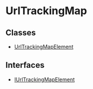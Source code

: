 # UrlTrackingMap

## Classes

- [UrlTrackingMapElement](classes/UrlTrackingMapElement.md)

## Interfaces

- [IUrlTrackingMapElement](interfaces/IUrlTrackingMapElement.md)
